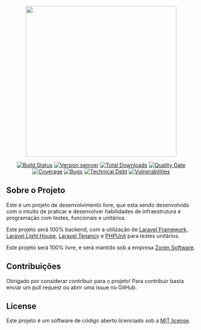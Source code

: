 <p align="center"><a href="https://laravel.com" target="_blank"><img src="https://raw.githubusercontent.com/laravel/art/master/logo-lockup/5%20SVG/2%20CMYK/1%20Full%20Color/laravel-logolockup-cmyk-red.svg" width="400"></a></p>

<p align="center">
    <a href="https://github.com/Zoren-Software/VoleiClub/actions/workflows/CI.yml"><img src="https://img.shields.io/github/actions/workflow/status/Zoren-Software/VoleiClub/CI.yml" alt="Build Status"></a>
    <a href="https://github.com/Zoren-Software/VoleiClub/actions/workflows/CI.yml"><img src="https://img.shields.io/github/v/tag/Zoren-Software/VoleiClub" alt="Version semver"></a>
    <a href="https://github.com/Zoren-Software/VoleiClub"><img src="https://img.shields.io/github/downloads/Zoren-Software/VoleiClub/total" alt="Total Downloads"></a>
    <a href="https://sonarcloud.io/project/overview?id=Zoren-Software_VoleiClub"><img src="https://sonarcloud.io/api/project_badges/measure?project=Zoren-Software_VoleiClub&metric=alert_status" alt="Quality Gate"></a>
    <a href="https://sonarcloud.io/project/overview?id=Zoren-Software_VoleiClub"><img src="https://sonarcloud.io/api/project_badges/measure?project=Zoren-Software_VoleiClub&metric=coverage" alt="Coverage"></a>
    <a href="https://sonarcloud.io/project/overview?id=Zoren-Software_VoleiClub"><img src="https://sonarcloud.io/api/project_badges/measure?project=Zoren-Software_VoleiClub&metric=bugs" alt="Bugs"></a>
    <a href="https://sonarcloud.io/project/overview?id=Zoren-Software_VoleiClub"><img src="https://sonarcloud.io/api/project_badges/measure?project=Zoren-Software_VoleiClub&metric=sqale_index" alt="Technical Debt"></a>
    <a href="https://sonarcloud.io/project/overview?id=Zoren-Software_VoleiClub"><img src="https://sonarcloud.io/api/project_badges/measure?project=Zoren-Software_VoleiClub&metric=vulnerabilities" alt="Vulnerabilities"></a>
</p>

## Sobre o Projeto

Este é um projeto de desenvolvimento livre, que esta sendo desenvolvido com o intuito de praticar e desenvolver habilidades de infraestrutura e programação com testes, funcionais e unitários.

Este projeto será 100% backend, com a utilização de [Laravel Framework](https://laravel.com/), [Laravel Light House](https://lighthouse-php.com/), [Laravel Tenancy](https://tenancyforlaravel.com/) e [PHPUnit](https://phpunit.de/) para testes unitários.

Este projeto será 100% livre, e será mantido sob a empresa [Zoren Software](http://zorensoftware.com/).

## Contribuições

Obrigado por considerar contribuir para o projeto! Para contribuir basta enviar um pull request ou abrir uma issue no GitHub.

## License

Este projeto é um software de código aberto licenciado sob a [MIT license](https://opensource.org/licenses/MIT).
